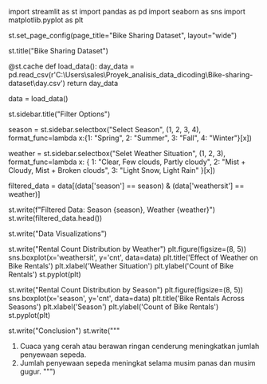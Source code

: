import streamlit as st
import pandas as pd
import seaborn as sns
import matplotlib.pyplot as plt

st.set_page_config(page_title="Bike Sharing Dataset", layout="wide")

st.title("Bike Sharing Dataset")

@st.cache
def load_data():
    day_data = pd.read_csv(r'C:\Users\sales\Proyek_analisis_data_dicoding\Bike-sharing-dataset\day.csv')
    return day_data

data = load_data()

st.sidebar.title("Filter Options")

season = st.sidebar.selectbox("Select Season", (1, 2, 3, 4), format_func=lambda x:{1: "Spring", 2: "Summer", 3: "Fall", 4: "Winter"}[x])

weather = st.sidebar.selectbox("Selet Weather Situation", (1, 2, 3), format_func=lambda x: {
    1: "Clear, Few clouds, Partly cloudy",
    2: "Mist + Cloudy, Mist + Broken clouds",
    3: "Light Snow, Light Rain"
}[x])

filtered_data = data[(data['season'] == season) & (data['weathersit'] == weather)]

st.write(f"Filtered Data: Season {season}, Weather {weather}")
st.write(filtered_data.head())

st.write("Data Visualizations")

st.write("Rental Count Distribution by Weather")
plt.figure(figsize=(8, 5))
sns.boxplot(x='weathersit', y='cnt', data=data)
plt.title('Effect of Weather on Bike Rentals')
plt.xlabel('Weather Situation')
plt.ylabel('Count of Bike Rentals')
st.pyplot(plt)

st.write("Rental Count Distribution by Season")
plt.figure(figsize=(8, 5))
sns.boxplot(x='season', y='cnt', data=data)
plt.title('Bike Rentals Across Seasons')
plt.xlabel('Season')
plt.ylabel('Count of Bike Rentals')
st.pyplot(plt)

st.write("Conclusion")
st.write("""
1. Cuaca yang cerah atau berawan ringan cenderung meningkatkan jumlah penyewaan sepeda.
2. Jumlah penyewaan sepeda meningkat selama musim panas dan musim gugur.
""")
